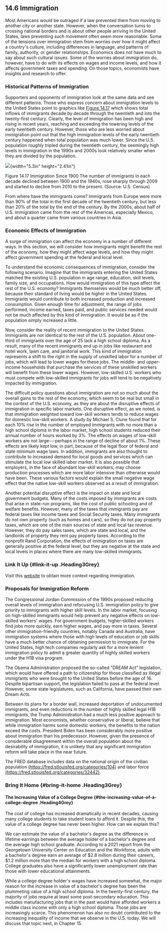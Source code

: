 ## 14.6 Immigration

Most Americans would be outraged if a law prevented them from moving to
another city or another state. However, when the conversation turns to
crossing national borders and is about other people arriving in the
United States, laws preventing such movement often seem more reasonable.
Some of the tensions over immigration stem from worries over how it
might affect a country's culture, including differences in language, and
patterns of family, authority, or gender relationships. Economics does
not have much to say about such cultural issues. Some of the worries
about immigration do, however, have to do with its effects on wages and
income levels, and how it affects government taxes and spending. On
those topics, economists have insights and research to offer.

### Historical Patterns of Immigration

Supporters and opponents of immigration look at the same data and see
different patterns. Those who express concern about immigration levels
to the United States point to graphics like [Figure
14.17](#CNX_Econ_C15_002) which shows total inflows of immigrants decade
by decade through the twentieth and into the twenty-first century.
Clearly, the level of immigration has been high and rising in recent
years, reaching and exceeding the towering levels of the early twentieth
century. However, those who are less worried about immigration point out
that the high immigration levels of the early twentieth century happened
when total population was much lower. Since the U.S. population roughly
tripled during the twentieth century, the seemingly high levels in
immigration in the 1990s and 2000s look relatively smaller when they are
divided by the population.

![](media/rId21.jpeg){width="5.3in" height="2.41in"}

Figure 14.17 Immigration Since 1900 The number of immigrants in each
decade declined between 1900 and the 1940s, rose sharply through 2009
and started to decline from 2010 to the present. (Source: U.S. Census)

From where have the immigrants come? Immigrants from Europe were more
than 90% of the total in the first decade of the twentieth century, but
less than 20% of the total by the end of the century. By the 2000s,
about half of U.S. immigration came from the rest of the Americas,
especially Mexico, and about a quarter came from various countries in
Asia.

### Economic Effects of Immigration

A surge of immigration can affect the economy in a number of different
ways. In this section, we will consider how immigrants might benefit the
rest of the economy, how they might affect wage levels, and how they
might affect government spending at the federal and local level.

To understand the economic consequences of immigration, consider the
following scenario. Imagine that the immigrants entering the United
States matched the existing U.S. population in age range, education,
skill levels, family size, and occupations. How would immigration of
this type affect the rest of the U.S. economy? Immigrants themselves
would be much better off, because their standard of living would be
higher in the United States. Immigrants would contribute to both
increased production and increased consumption. Given enough time for
adjustment, the range of jobs performed, income earned, taxes paid, and
public services needed would not be much affected by this kind of
immigration. It would be as if the population simply increased a little.

Now, consider the reality of recent immigration to the United States.
Immigrants are not identical to the rest of the U.S. population. About
one-third of immigrants over the age of 25 lack a high school diploma.
As a result, many of the recent immigrants end up in jobs like
restaurant and hotel work, lawn care, and janitorial work. This kind of
immigration represents a shift to the right in the supply of unskilled
labor for a number of jobs, which will lead to lower wages for these
jobs. The middle- and upper-income households that purchase the services
of these unskilled workers will benefit from these lower wages. However,
low-skilled U.S. workers who must compete with low-skilled immigrants
for jobs will tend to be negatively impacted by immigration.

The difficult policy questions about immigration are not so much about
the overall gains to the rest of the economy, which seem to be real but
small in the context of the U.S. economy, as they are about the
disruptive effects of immigration in specific labor markets. One
disruptive effect, as we noted, is that immigration weighted toward
low-skill workers tends to reduce wages for domestic low-skill workers.
A study by Michael S. Clune found that for each 10% rise in the number
of employed immigrants with no more than a high school diploma in the
labor market, high school students reduced their annual number of hours
worked by 3%. The effects on wages of low-skill workers are not
large---perhaps in the range of decline of about 1%. These effects are
likely kept low, in part, because of the legal floor of federal and
state minimum wage laws. In addition, immigrants are also thought to
contribute to increased demand for local goods and services which can
stimulate the local low skilled labor market. It is also possible that
employers, in the face of abundant low-skill workers, may choose
production processes which are more labor intensive than otherwise would
have been. These various factors would explain the small negative wage
effect that the native low-skill workers observed as a result of
immigration.

Another potential disruptive effect is the impact on state and local
government budgets. Many of the costs imposed by immigrants are costs
that arise in state-run programs, like the cost of public schooling and
of welfare benefits. However, many of the taxes that immigrants pay are
federal taxes like income taxes and Social Security taxes. Many
immigrants do not own property (such as homes and cars), so they do not
pay property taxes, which are one of the main sources of state and local
tax revenue. However, they do pay sales taxes, which are state and
local, and the landlords of property they rent pay property taxes.
According to the nonprofit Rand Corporation, the effects of immigration
on taxes are generally positive at the federal level, but they are
negative at the state and local levels in places where there are many
low-skilled immigrants.

### Link It Up {#link-it-up .Heading3Grey}

Visit this [website](http://openstax.org/l/nber) to obtain more context
regarding immigration.

### Proposals for Immigration Reform

The Congressional Jordan Commission of the 1990s proposed reducing
overall levels of immigration and refocusing U.S. immigration policy to
give priority to immigrants with higher skill levels. In the labor
market, focusing on high-skilled immigrants would help prevent any
negative effects on low-skilled workers\' wages. For government budgets,
higher-skilled workers find jobs more quickly, earn higher wages, and
pay more in taxes. Several other immigration-friendly countries, notably
Canada and Australia, have immigration systems where those with high
levels of education or job skills have a much better chance of obtaining
permission to immigrate. For the United States, high tech companies
regularly ask for a more lenient immigration policy to admit a greater
quantity of highly skilled workers under the H1B visa program.

The Obama Administration proposed the so-called "DREAM Act" legislation,
which would have offered a path to citizenship for those classified as
illegal immigrants who were brought to the United States before the age
of 16. Despite bipartisan support, the legislation failed to pass at the
federal level. However, some state legislatures, such as California,
have passed their own Dream Acts.

Between its plans for a border wall, increased deportation of
undocumented immigrants, and even reductions in the number of highly
skilled legal H1B immigrants, the Trump Administration had a much less
positive approach to immigration. Most economists, whether conservative
or liberal, believe that while immigration harms some domestic workers,
the benefits to the nation exceed the costs. President Biden has been
considerably more positive about immigration than his predecessor.
However, given the presence of considerable disagreement within the
overall population about the desirability of immigration, it is unlikely
that any significant immigration reform will take place in the near
future.

The FRED database includes data on the national origin of the civilian
population
[(https://fred.stlouisfed.org/categories/104)](https://fred.stlouisfed.org/categories/104)
and labor force
[(https://fred.stlouisfed.org/categories/32442)](https://fred.stlouisfed.org/categories/32442).

### Bring It Home {#bring-it-home .Heading3Grey}

#### The Increasing Value of a College Degree  {#the-increasing-value-of-a-college-degree .Heading4Grey}

The cost of college has increased dramatically in recent decades,
causing many college students to take student loans to afford it.
Despite this, the value of a college degree has never been higher. How
can we explain this?

We can estimate the value of a bachelor's degree as the difference in
lifetime earnings between the average holder of a bachelor's degree and
the average high school graduate. According to a 2021 report from the
Georgetown University Center on Education and the Workforce, adults with
a bachelor's degree earn an average of \$2.8 million during their
careers, \$1.2 million more than the median for workers with a high
school diploma. College graduates also have a significantly lower
unemployment rate than those with lower educational attainments.

While a college degree holder's wages have increased somewhat, the major
reason for the increase in value of a bachelor's degree has been the
plummeting value of a high school diploma. In the twenty-first century,
the majority of jobs require at least some post-secondary education.
This includes manufacturing jobs that in the past would have afforded
workers a middle class income with only a high school diploma. Those
jobs are increasingly scarce. This phenomenon has also no doubt
contributed to the increasing inequality of income that we observe in
the U.S. today. We will discuss that topic next, in Chapter 15.
